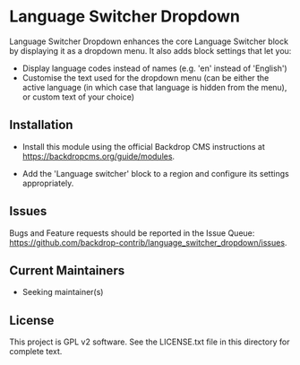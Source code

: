 Language Switcher Dropdown
==========================

Language Switcher Dropdown enhances the core Language Switcher block by
displaying it as a dropdown menu. It also adds block settings that let you:

- Display language codes instead of names (e.g. 'en' instead of 'English')
- Customise the text used for the dropdown menu (can be either the active
  language (in which case that language is hidden from the menu), or custom
  text of your choice)

Installation
------------

- Install this module using the official Backdrop CMS instructions at
  https://backdropcms.org/guide/modules.

- Add the 'Language switcher' block to a region and configure its settings
  appropriately.

Issues
------

Bugs and Feature requests should be reported in the Issue Queue:
https://github.com/backdrop-contrib/language_switcher_dropdown/issues.

Current Maintainers
-------------------

- Seeking maintainer(s)

License
-------

This project is GPL v2 software. See the LICENSE.txt file in this directory for
complete text.

